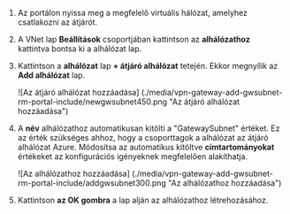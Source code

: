 1. Az portálon nyissa meg a megfelelő virtuális hálózat, amelyhez csatlakozni az átjárót.

2. A VNet lap **Beállítások** csoportjában kattintson az **alhálózathoz** kattintva bontsa ki a alhálózat lap.

3. Kattintson a **alhálózat** lap **+ átjáró alhálózat** tetején. Ekkor megnyílik az **Add alhálózat** lap. 

    ![Az átjáró alhálózat hozzáadása] (./media/vpn-gateway-add-gwsubnet-rm-portal-include/newgwsubnet450.png "Az átjáró alhálózat hozzáadása")

4. A **név** alhálózathoz automatikusan kitölti a "GatewaySubnet" értéket. Ez az érték szükséges ahhoz, hogy a csoporttagok a alhálózat az átjáró alhálózat Azure. Módosítsa az automatikus kitöltve **címtartományokat** értékeket az konfigurációs igényeknek megfelelően alakíthatja.

    ![Az alhálózathoz hozzáadása] (./media/vpn-gateway-add-gwsubnet-rm-portal-include/addgwsubnet300.png "Az alhálózathoz hozzáadása")

6. Kattintson **az OK gombra** a lap alján az alhálózathoz létrehozásához.

